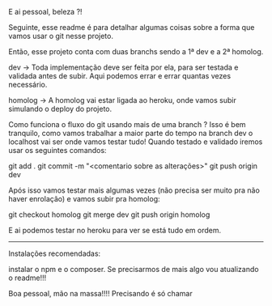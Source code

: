 E ai pessoal, beleza ?! 

Seguinte, esse readme é para detalhar algumas coisas sobre a forma que vamos usar o git nesse projeto.

Então, esse projeto conta com duas branchs sendo a 1ª dev e a 2ª homolog.

dev -> Toda implementação deve ser feita por ela, para ser testada e validada antes de subir. Aqui podemos errar e errar quantas vezes necessário.

homolog -> A homolog vai estar ligada ao heroku, onde vamos subir simulando o deploy do projeto.

Como funciona o fluxo do git usando mais de uma branch ? 
Isso é bem tranquilo, como vamos trabalhar a maior parte do tempo na branch dev o localhost vai ser onde vamos testar tudo! Quando testado e validado
iremos usar os seguintes comandos: 

git add .
git commit -m "<comentario sobre as alterações>"
git push origin dev

Após isso vamos testar mais algumas vezes (não precisa ser muito pra não haver enrolação) e vamos subir pra homolog: 

git checkout homolog
git merge dev
git push origin homolog 

E ai podemos testar no heroku para ver se está tudo em ordem. 

------------------------------------------------------------------------------------------------------------------------------------------------------------

Instalações recomendadas: 

instalar o npm e o composer. Se precisarmos de mais algo vou atualizando o readme!!!

Boa pessoal, mão na massa!!!! Precisando é só chamar 